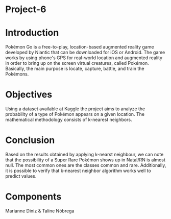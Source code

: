 # Project-6
#  Introduction
Pokémon Go is a free-to-play, location-based augmented reality game developed by Niantic that can be downloaded for iOS or Android. The game works by using phone's GPS for real-world location and augmented reality in order to bring up on the screen virtual creatures, called Pokémon. Basically, the main purpose is locate, capture, battle, and train the Pokémons.

# Objectives
Using a dataset available at Kaggle the project aims to analyze the probability of a type of Pokémon appears on a given location. The mathematical methodology consists of k-nearest neighbors.

# Conclusion
Based on the results obtained by applying k-nearst neighbour, we can note that the possibility of a Super Rare Pokémon shows up in Natal/RN is almost null. The most common ones are the classes common and rare. Additionally, it is possible to verify that k-nearest neighbor algorithm works well to predict values.

# Components

Marianne Diniz & Taline Nóbrega
